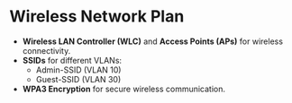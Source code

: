 # Wireless Network Plan

- **Wireless LAN Controller (WLC)** and **Access Points (APs)** for wireless connectivity.
- **SSIDs** for different VLANs:
  - Admin-SSID (VLAN 10)
  - Guest-SSID (VLAN 30)
- **WPA3 Encryption** for secure wireless communication.